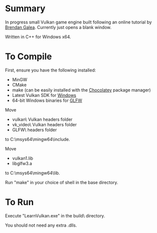# Summary
In progress small Vulkan game engine built following an online tutorial by [Brendan Galea](https://www.youtube.com/watch?v=lr93-_cC8v4).
Currently just opens a blank window.

Written in C++ for Windows x64.

# To Compile
First, ensure you have the following installed:
- MinGW
- CMake
- make (can be easily installed with the [Chocolatey](https://chocolatey.org/install) package manager)
- Latest Vulkan SDK for [Windows](https://vulkan.lunarg.com/sdk/home#windows)
- 64-bit Windows binaries for [GLFW](https://www.glfw.org/download.html)


Move
- vulkan\ Vulkan headers folder
- vk_video\ Vulkan headers folder
- GLFW\ headers folder

to C:\msys64\mingw64\include.

Move
- vulkan1.lib
- libglfw3.a

to C:\msys64\mingw64\lib.

Run "make" in your choice of shell in the base directory.

# To Run
Execute "LearnVulkan.exe" in the build\ directory.

You should not need any extra .dlls.
